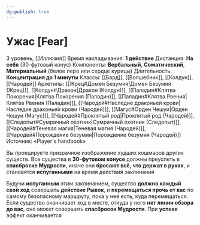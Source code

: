 ```yaml
---
dg-publish: true
---
```

# Ужас [Fear]
3 уровень, [[Иллюзия]]
Время накладывания: **1 действие**
Дистанция: **На себя** (30-футовый конус)
Компоненты: **Вербальный**, **Соматический**, **Материальный** (белое перо или сердце курицы)
Длительность: **Концентрация до 1 минуты**
Классы: [[Бард]], [[Волшебник]], [[Колдун]], [[Чародей]]
Архетипы: [[Жрец#Домен Безумия|Домен Безумия (Жрец)]], [[Колдун#Дракон|Дракон (Колдун)]], [[Паладин#Клятва Покорения|Клятва Покорения (Паладин)]], [[Паладин#Клятва Рвения|Клятва Рвения (Паладин)]], [[Чародей#Наследие драконьей крови|Наследие драконьей крови (Чародей)]], [[Магус#Орден Чешуи|Орден Чешуи (Магус)]], [[Чародей#Проклятый род|Проклятый род (Чародей)]], [[Следопыт#Сумрачный охотник|Сумрачный охотник (Следопыт)]], [[Чародей#Теневая магия|Теневая магия (Чародей)]], [[Чародей#Порождение безумия|Порождение безумия (Чародей)]]
Источник: «Player's handbook»

Вы проецируете призрачное изображение худших кошмаров других существ. Все существа в **30-футовом конусе** должны преуспеть в **спасброске Мудрости**, иначе они **бросают всё, что держат в руках**, и становятся **испуганными** на время действия заклинания

Будучи **испуганным** этим заклинанием, существо **должно каждый свой ход** совершать **действие Рывок**, и **перемещаться прочь от вас** по самому безопасному маршруту, пока у неё есть, куда перемещаться. Если существо оканчивает ход в месте, откуда у него **нет линии обзора до вас**, оно может совершить **спасбросок Мудрости**. При **успехе** эффект оканчивается